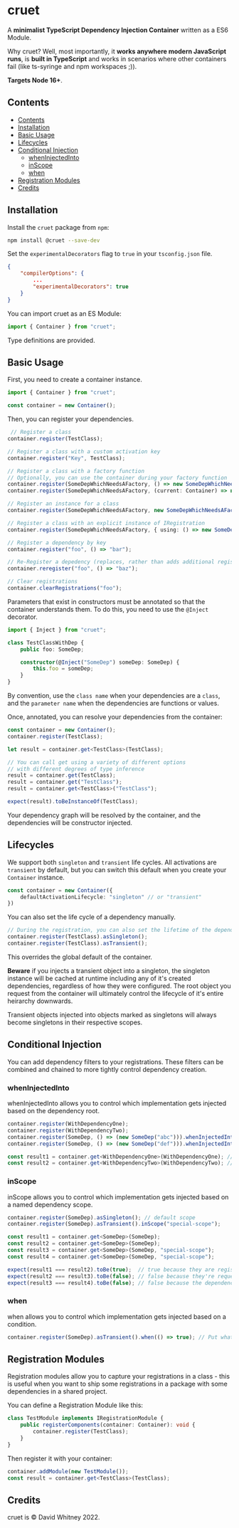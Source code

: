 # cruet

A **minimalist TypeScript Dependency Injection Container** written as a ES6 Module.

Why cruet? Well, most importantly, it **works anywhere modern JavaScript runs**, is **built in TypeScript** and works in scenarios where other containers fail (like ts-syringe and npm workspaces ;)).

**Targets Node 16+**.

## Contents

<!-- @import "[TOC]" {cmd="toc" depthFrom=2 depthTo=6 orderedList=false} -->

<!-- code_chunk_output -->

- [Contents](#contents)
- [Installation](#installation)
- [Basic Usage](#basic-usage)
- [Lifecycles](#lifecycles)
- [Conditional Injection](#conditional-injection)
  - [whenInjectedInto](#wheninjectedinto)
  - [inScope](#inscope)
  - [when](#when)
- [Registration Modules](#registration-modules)
- [Credits](#credits)

<!-- /code_chunk_output -->

## Installation

Install the `cruet` package from `npm`:

```bash
npm install @cruet --save-dev
```

Set the `experimentalDecorators` flag to `true` in your `tsconfig.json` file.

```json
{
    "compilerOptions": {
        ...
        "experimentalDecorators": true
    }
}
```

You can import cruet as an ES Module:

```ts
import { Container } from "cruet";
```

Type definitions are provided.

## Basic Usage

First, you need to create a container instance.

```ts
import { Container } from "cruet";

const container = new Container();
```

Then, you can register your dependencies.

```ts
 // Register a class
container.register(TestClass);

// Register a class with a custom activation key
container.register("Key", TestClass);

// Register a class with a factory function
// Optionally, you can use the container during your factory function
container.register(SomeDepWhichNeedsAFactory, () => new SomeDepWhichNeedsAFactory("abc"));
container.register(SomeDepWhichNeedsAFactory, (current: Container) => new SomeDepWhichNeedsAFactory("abc"));

// Register an instance for a class
container.register(SomeDepWhichNeedsAFactory, new SomeDepWhichNeedsAFactory("abc"));

// Register a class with an explicit instance of IRegistration
container.register(SomeDepWhichNeedsAFactory, { using: () => new SomeDepWhichNeedsAFactory("abc") });

// Register a dependency by key
container.register("foo", () => "bar");

// Re-Register a depedency (replaces, rather than adds additional registrations)
container.reregister("foo", () => "baz");

// Clear registrations
container.clearRegistrations("foo");
```

Parameters that exist in constructors must be annotated so that the container understands them.
To do this, you need to use the `@Inject` decorator.

```ts
import { Inject } from "cruet";

class TestClassWithDep {
    public foo: SomeDep;

    constructor(@Inject("SomeDep") someDep: SomeDep) {
        this.foo = someDep;
    }
}
```

By convention, use the `class name` when your dependencies are a `class`, and the `parameter name` when the dependencies are functions or values.

Once, annotated, you can resolve your dependencies from the container:

```ts
const container = new Container();
container.register(TestClass);

let result = container.get<TestClass>(TestClass);

// You can call get using a variety of different options
// with different degrees of type inference
result = container.get(TestClass);
result = container.get("TestClass");
result = container.get<TestClass>("TestClass");

expect(result).toBeInstanceOf(TestClass);
```

Your dependency graph will be resolved by the container, and the dependencies will be constructor injected.

## Lifecycles

We support both `singleton` and `transient` life cycles.
All activations are `transient` by default, but you can switch this default when you create your `Container` instance.

```ts
const container = new Container({
    defaultActivationLifecycle: "singleton" // or "transient"
})
```

You can also set the life cycle of a dependency manually.

```ts
// During the registration, you can also set the lifetime of the dependency
container.register(TestClass).asSingleton();
container.register(TestClass).asTransient();
```

This overrides the global default of the container.

**Beware** if you injects a transient object into a singleton, the singleton instance will be cached at runtime including any of it's created dependencies, regardless of how they were configured. The root object you request from the container will ultimately control the lifecycle of it's entire heirarchy downwards.

Transient objects injected into objects marked as singletons will always become singletons in their respective scopes.

## Conditional Injection

You can add dependency filters to your registrations. These filters can be combined and chained to more tightly control dependency creation.

### whenInjectedInto

whenInjectedInto allows you to control which implementation gets injected based on the dependency root.

```ts
container.register(WithDependencyOne);
container.register(WithDependencyTwo);
container.register(SomeDep, () => (new SomeDep("abc"))).whenInjectedInto(WithDependencyOne);
container.register(SomeDep, () => (new SomeDep("def"))).whenInjectedInto(WithDependencyTwo);

const result1 = container.get<WithDependencyOne>(WithDependencyOne); // SomeDep("abc")
const result2 = container.get<WithDependencyTwo>(WithDependencyTwo); // SomeDep("def")
```

### inScope

inScope allows you to control which implementation gets injected based on a named dependency scope.

```ts
container.register(SomeDep).asSingleton(); // default scope
container.register(SomeDep).asTransient().inScope("special-scope");

const result1 = container.get<SomeDep>(SomeDep);
const result2 = container.get<SomeDep>(SomeDep);
const result3 = container.get<SomeDep>(SomeDep, "special-scope");
const result4 = container.get<SomeDep>(SomeDep, "special-scope");

expect(result1 === result2).toBe(true);  // true because they are registered as singletons
expect(result2 === result3).toBe(false); // false because they're requested from different scopes 
expect(result3 === result4).toBe(false); // false because the dependency in this scope is marked as transient
```

### when

when allows you to control which implementation gets injected based on a condition.

```ts
container.register(SomeDep).asTransient().when(() => true); // Put whatever you like that returns a bool here.
```

## Registration Modules

Registration modules allow you to capture your registrations in a class - this is useful when you want to ship some registrations in a package with some dependencies in a shared project.

You can define a Registration Module like this:

```ts
class TestModule implements IRegistrationModule {
    public registerComponents(container: Container): void {
        container.register(TestClass);
    }
}
```

Then register it with your container:

```ts
container.addModule(new TestModule());
const result = container.get<TestClass>(TestClass);
```

## Credits

cruet is &copy; David Whitney 2022.

